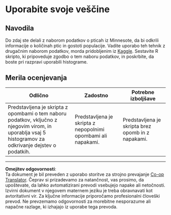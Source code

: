 <!--
CO_OP_TRANSLATOR_METADATA:
{
  "original_hash": "a233d542512136c4dd29aad38ca0175f",
  "translation_date": "2025-08-30T18:53:45+00:00",
  "source_file": "3-Data-Visualization/R/10-visualization-distributions/assignment.md",
  "language_code": "sl"
}
-->
# Uporabite svoje veščine

## Navodila

Do zdaj ste delali z naborom podatkov o pticah iz Minnesote, da bi odkrili informacije o količinah ptic in gostoti populacije. Vadite uporabo teh tehnik z drugačnim naborom podatkov, morda pridobljenim iz [Kaggle](https://www.kaggle.com/). Sestavite R skripto, ki pripoveduje zgodbo o tem naboru podatkov, in poskrbite, da boste pri razpravi uporabili histograme.

## Merila ocenjevanja

Odlično | Zadostno | Potrebne izboljšave
--- | --- | -- |
Predstavljena je skripta z opombami o tem naboru podatkov, vključno z njegovim virom, in uporablja vsaj 5 histogramov za odkrivanje dejstev o podatkih. | Predstavljena je skripta z nepopolnimi opombami ali napakami. | Predstavljena je skripta brez opomb in z napakami.

---

**Omejitev odgovornosti**:  
Ta dokument je bil preveden z uporabo storitve za strojno prevajanje [Co-op Translator](https://github.com/Azure/co-op-translator). Čeprav si prizadevamo za natančnost, vas prosimo, da upoštevate, da lahko avtomatizirani prevodi vsebujejo napake ali netočnosti. Izvirni dokument v njegovem maternem jeziku je treba obravnavati kot avtoritativni vir. Za ključne informacije priporočamo profesionalni človeški prevod. Ne prevzemamo odgovornosti za morebitne nesporazume ali napačne razlage, ki izhajajo iz uporabe tega prevoda.